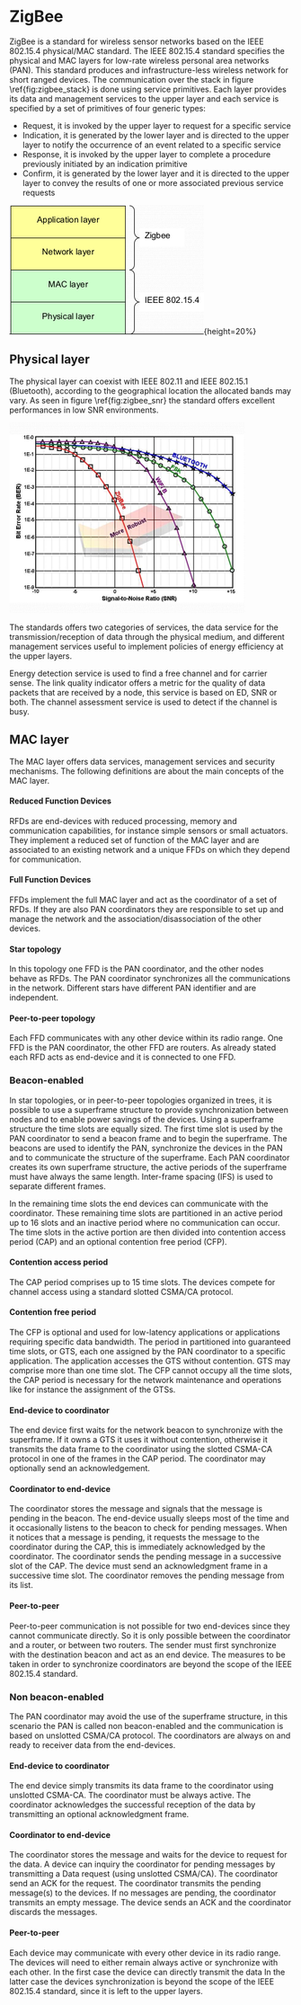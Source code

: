 # ZigBee
ZigBee is a standard for wireless sensor networks based on the IEEE 802.15.4 physical/MAC standard.
The IEEE 802.15.4 standard specifies the physical and MAC layers for low-rate wireless personal area networks (PAN).
This standard produces and infrastructure-less wireless network for short ranged devices.
The communication over the stack in figure \ref{fig:zigbee_stack} is done using service primitives.
Each layer provides its data and management services to the upper layer and each service is specified by a set of primitives of four generic types:

- Request, it is invoked by the upper layer to request for a specific service
- Indication, it is generated by the lower layer and is directed to the upper layer to notify the occurrence of an event related to a specific service
- Response, it is invoked by the upper layer to complete a procedure previously initiated by an indication primitive
- Confirm, it is generated by the lower layer and it is directed to the upper layer to convey the results of one or more associated previous service requests

![\label{fig:zigbee_stack}](../assets/zigbee_stack.png){height=20%}

## Physical layer
The physical layer can coexist with IEEE 802.11 and IEEE 802.15.1 (Bluetooth), according to the geographical location the allocated bands may vary.
As seen in figure \ref{fig:zigbee_snr} the standard offers excellent performances in low SNR environments.

![\label{fig:zigbee_snr}](../assets/zigbee_snr.png)

The standards offers two categories of services, the data service for the transmission/reception of data through the physical medium, and different management services useful to implement policies of energy efficiency at the upper layers.

Energy detection service is used to find a free channel and for carrier sense.
The link quality indicator offers a metric for the quality of data packets that are received by a node, this service is based on ED, SNR or both.
The channel assessment service is used to detect if the channel is busy.

## MAC layer
The MAC layer offers data services, management services and security mechanisms.
The following definitions are about the main concepts of the MAC layer.

#### Reduced Function Devices
RFDs are end-devices with reduced processing, memory and communication capabilities, for instance simple sensors or small actuators.
They implement a reduced set of function of the MAC layer and are associated to an existing network and a unique FFDs on which they depend for communication.

#### Full Function Devices
FFDs implement the full MAC layer and act as the coordinator of a set of RFDs.
If they are also PAN coordinators they are responsible to set up and manage the network and the association/disassociation of the other devices.

#### Star topology
In this topology one FFD is the PAN coordinator, and the other nodes behave as RFDs.
The PAN coordinator synchronizes all the communications in the network.
Different stars have different PAN identifier and are independent.

#### Peer-to-peer topology
Each FFD communicates with any other device within its radio range.
One FFD is the PAN coordinator, the other FFD are routers.
As already stated each RFD acts as end-device and it is connected to one FFD.

### Beacon-enabled
In star topologies, or in peer-to-peer topologies organized in trees, it is possible to use a superframe structure to provide synchronization between nodes and to enable power savings of the devices.
Using a superframe structure the time slots are equally sized.
The first time slot is used by the PAN coordinator to send a beacon frame and to begin the superframe.
The beacons are used to identify the PAN, synchronize the devices in the PAN and to communicate the structure of the superframe.
Each PAN coordinator creates its own superframe structure, the active periods of the superframe must have always the same length.
Inter-frame spacing (IFS) is used to separate different frames.

In the remaining time slots the end devices can communicate with the coordinator.
These remaining time slots are partitioned in an active period up to 16 slots and an inactive period where no communication can occur.
The time slots in the active portion are then divided into contention access period (CAP) and an optional contention free period (CFP).

#### Contention access period
The CAP period comprises up to 15 time slots.
The devices compete for channel access using a standard slotted CSMA/CA protocol.

#### Contention free period
The CFP is optional and used for low-latency applications or applications requiring specific data bandwidth.
The period in partitioned into guaranteed time slots, or GTS, each one assigned by the PAN coordinator to a specific application.
The application accesses the GTS without contention.
GTS may comprise more than one time slot.
The CFP cannot occupy all the time slots, the CAP period is necessary for the network maintenance and operations like for instance the assignment of the GTSs.

#### End-device to coordinator
The end device first waits for the network beacon to synchronize with
the superframe.
If it owns a GTS it uses it without contention, otherwise it transmits the data frame to the coordinator using the slotted CSMA-CA protocol in one of the frames in the CAP period.
The coordinator may optionally send an acknowledgement.

#### Coordinator to end-device
The coordinator stores the message and signals that the message is pending in the beacon.
The end-device usually sleeps most of the time and it occasionally listens to the beacon to check for pending messages.
When it notices that a message is pending, it requests the message to the coordinator during the CAP, this is immediately acknowledged by the coordinator.
The coordinator sends the pending message in a successive slot of the CAP.
The device must send an acknowledgment frame in a successive time slot.
The coordinator removes the pending message from its list.

#### Peer-to-peer
Peer-to-peer communication is not possible for two end-devices since they cannot communicate directly.
So it is only possible between the coordinator and a router, or between two routers.
The sender must first synchronize with the destination beacon and act as an end device.
The measures to be taken in order to synchronize coordinators are beyond the scope of the IEEE 802.15.4 standard.

### Non beacon-enabled
The PAN coordinator may avoid the use of the superframe structure, in this scenario the PAN is called non beacon-enabled and the communication is based on unslotted CSMA/CA protocol.
The coordinators are always on and ready to receiver data from the end-devices.

#### End-device to coordinator
The end device simply transmits its data frame to the coordinator using
unslotted CSMA-CA.
The coordinator must be always active.
The coordinator acknowledges the successful reception of the data by transmitting an optional acknowledgment frame. 

#### Coordinator to end-device
The coordinator stores the message and waits for the device to request for the
data.
A device can inquiry the coordinator for pending messages by transmitting a Data request (using unslotted CSMA/CA).
The coordinator send an ACK for the request.
The coordinator transmits the pending message(s) to the devices.
If no messages are pending, the coordinator transmits an empty message.
The device sends an ACK and the coordinator discards the messages.

#### Peer-to-peer
Each device may communicate with every other device in its
radio range.
The devices will need to either remain always active or
synchronize with each other.
In the first case the device can directly transmit the data
In the latter case the devices synchronization is beyond the scope of the IEEE 802.15.4 standard, since it is left to the upper layers.
